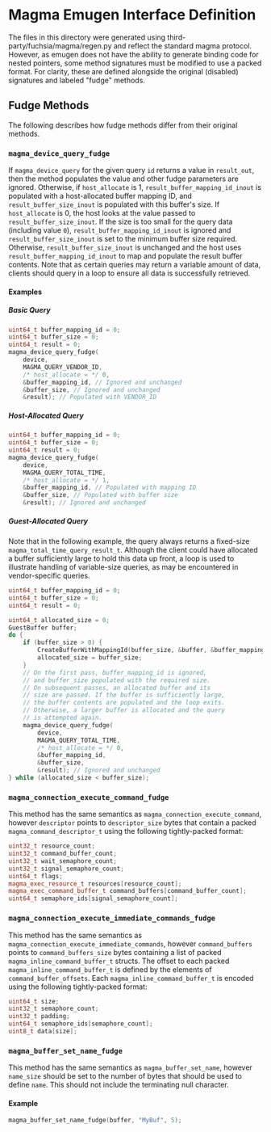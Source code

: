 # Magma Emugen Interface Definition

The files in this directory were generated using
third-party/fuchsia/magma/regen.py and reflect the standard magma protocol.
However, as emugen does not have the ability to generate binding code for nested
pointers, some method signatures must be modified to use a packed format. For
clarity, these are defined alongside the original (disabled) signatures and
labeled "fudge" methods.

## Fudge Methods

The following describes how fudge methods differ from their original methods.

### `magma_device_query_fudge`

If `magma_device_query` for the given query `id` returns a value in `result_out`, then the method populates the value and other fudge parameters are ignored. Otherwise, if `host_allocate` is 1, `result_buffer_mapping_id_inout` is populated with a host-allocated buffer mapping ID, and `result_buffer_size_inout` is populated with this buffer's size. If `host_allocate` is 0, the host looks at the value passed to `result_buffer_size_inout`. If the size is too small for the query data (including value `0`), `result_buffer_mapping_id_inout` is ignored and `result_buffer_size_inout` is set to the minimum buffer size required. Otherwise, `result_buffer_size_inout` is unchanged and the host uses `result_buffer_mapping_id_inout` to map and populate the result buffer contents. Note that as certain queries may return a variable amount of data, clients should query in a loop to ensure all data is successfully retrieved.

#### Examples

##### Basic Query

```cpp
uint64_t buffer_mapping_id = 0;
uint64_t buffer_size = 0;
uint64_t result = 0;
magma_device_query_fudge(
    device,
    MAGMA_QUERY_VENDOR_ID,
    /* host_allocate = */ 0,
    &buffer_mapping_id, // Ignored and unchanged
    &buffer_size, // Ignored and unchanged
    &result); // Populated with VENDOR_ID
```

##### Host-Allocated Query

```cpp
uint64_t buffer_mapping_id = 0;
uint64_t buffer_size = 0;
uint64_t result = 0;
magma_device_query_fudge(
    device,
    MAGMA_QUERY_TOTAL_TIME,
    /* host_allocate = */ 1,
    &buffer_mapping_id, // Populated with mapping ID
    &buffer_size, // Populated with buffer size
    &result); // Ignored and unchanged
```

##### Guest-Allocated Query

Note that in the following example, the query always returns a fixed-size `magma_total_time_query_result_t`. Although the client could have allocated a buffer sufficiently large to hold this data up front, a loop is used to illustrate handling of variable-size queries, as may be encountered in vendor-specific queries.

```cpp
uint64_t buffer_mapping_id = 0;
uint64_t buffer_size = 0;
uint64_t result = 0;

uint64_t allocated_size = 0;
GuestBuffer buffer;
do {
    if (buffer_size > 0) {
        CreateBufferWithMappingId(buffer_size, &buffer, &buffer_mapping_id);
        allocated_size = buffer_size;
    }
    // On the first pass, buffer_mapping_id is ignored,
    // and buffer_size populated with the required size.
    // On subsequent passes, an allocated buffer and its
    // size are passed. If the buffer is sufficiently large,
    // the buffer contents are populated and the loop exits.
    // Otherwise, a larger buffer is allocated and the query
    // is attempted again.
    magma_device_query_fudge(
        device,
        MAGMA_QUERY_TOTAL_TIME,
        /* host_allocate = */ 0,
        &buffer_mapping_id,
        &buffer_size,
        &result); // Ignored and unchanged
} while (allocated_size < buffer_size);
```

### `magma_connection_execute_command_fudge`

This method has the same semantics as `magma_connection_execute_command`, however `descriptor` points to `descriptor_size` bytes that contain a packed `magma_command_descriptor_t` using the following tightly-packed format:

```cpp
uint32_t resource_count;
uint32_t command_buffer_count;
uint32_t wait_semaphore_count;
uint32_t signal_semaphore_count;
uint64_t flags;
magma_exec_resource_t resources[resource_count];
magma_exec_command_buffer_t command_buffers[command_buffer_count];
uint64_t semaphore_ids[signal_semaphore_count];
```

### `magma_connection_execute_immediate_commands_fudge`

This method has the same semantics as `magma_connection_execute_immediate_commands`, however `command_buffers` points to `command_buffers_size` bytes containing a list of packed `magma_inline_command_buffer_t` structs. The offset to each packed `magma_inline_command_buffer_t` is defined by the elements of `command_buffer_offsets`. Each `magma_inline_command_buffer_t` is encoded using the following tightly-packed format:

```cpp
uint64_t size;
uint32_t semaphore_count;
uint32_t padding;
uint64_t semaphore_ids[semaphore_count];
uint8_t data[size];
```

### `magma_buffer_set_name_fudge`

This method has the same semantics as `magma_buffer_set_name`, however `name_size` should be set to the number of bytes that should be used to define `name`. This should not include the terminating null character.

#### Example

```cpp
magma_buffer_set_name_fudge(buffer, "MyBuf", 5);
```
